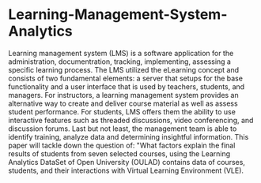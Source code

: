 # Learning-Management-System-Analytics
Learning management system (LMS) is a software application for the administration, documentration, tracking, implementing, assessing a specific learning process. The LMS utilized the eLearning concept and consists of two fundamental elements: a server that setups for the base functionality and a user interface that is used by teachers, students, and managers. For instructors, a learning management system provides an alternative way to create and deliver course material as well as assess student performance. For students, LMS offers them the ability to use interactive features such as threaded discussions, video conferencing, and discussion forums. Last but not least, the management team is able to identify training, analyze data and determining insightful information.
This paper will tackle down the question of: "What factors explain the final results of students from seven selected courses, using the Learning Analytics DataSet of Open University (OULAD) contains data of courses, students, and their interactions with Virtual Learning Environment (VLE). 
